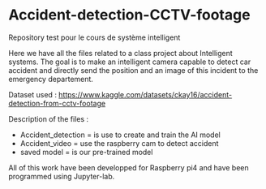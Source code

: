 # Accident-detection-CCTV-footage
Repository test pour le cours de système intelligent

Here we have all the files related to a class project about  Intelligent systems.
The goal is to make an intelligent camera capable to detect car accident 
and directly send the position and an image of this incident to the emergency departement.

Dataset used :
https://www.kaggle.com/datasets/ckay16/accident-detection-from-cctv-footage

Description of the files :

- Accident_detection = is use to create and train the AI model
- Accident_video = use the raspberry cam to detect accident
- saved model = is our pre-trained model

All of this work have been developped for Raspberry pi4 and have been programmed using Jupyter-lab.
